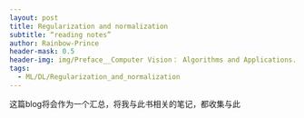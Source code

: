 ```yaml
---
layout: post
title: Regularization and normalization
subtitle: “reading notes”
author: Rainbow-Prince
header-mask: 0.5
header-img: img/Preface__Computer Vision： Algorithms and Applications.excalidraw
tags:
  - ML/DL/Regularization_and_normalization
---
```


这篇blog将会作为一个汇总，将我与此书相关的笔记，都收集与此


